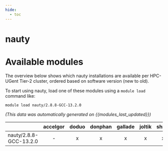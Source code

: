 ```yaml
---
hide:
  - toc
---
```


nauty
=====

# Available modules


The overview below shows which nauty installations are available per HPC-UGent Tier-2 cluster, ordered based on software version (new to old).

To start using nauty, load one of these modules using a `module load` command like:

```shell
module load nauty/2.8.8-GCC-13.2.0
```

*(This data was automatically generated on {{modules_last_updated}})*  

| |accelgor|doduo|donphan|gallade|joltik|shinx|skitty|
| :---: | :---: | :---: | :---: | :---: | :---: | :---: | :---: |
|nauty/2.8.8-GCC-13.2.0|-|x|x|x|x|x|x|
